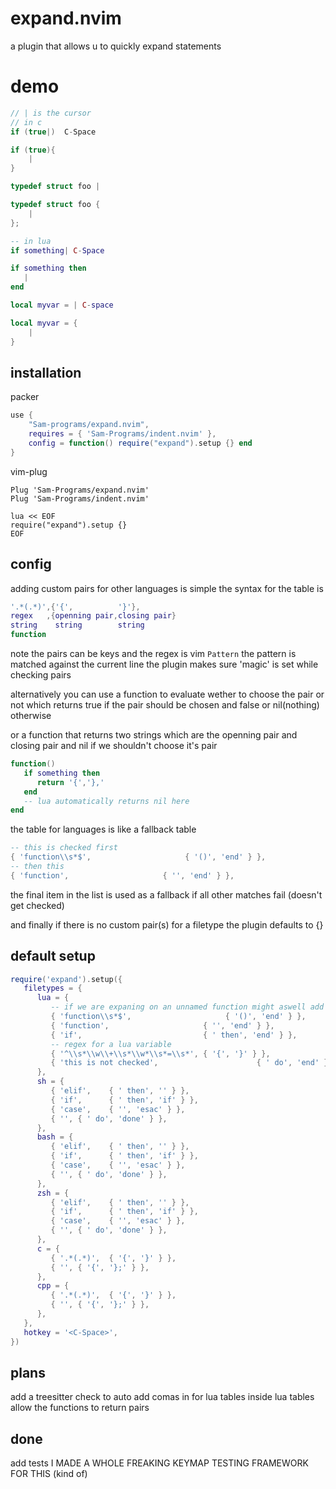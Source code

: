 # expand.nvim
a plugin that allows u to quickly expand statements
# demo 
```c
// | is the cursor
// in c 
if (true|)  C-Space

if (true){
    |
}

typedef struct foo |

typedef struct foo {
    |
};
```
```lua
-- in lua
if something| C-Space

if something then
   |
end

local myvar = | C-space

local myvar = {
    |
}
```
## installation
packer
```lua
use {
    "Sam-programs/expand.nvim",
    requires = { 'Sam-Programs/indent.nvim' }, 
    config = function() require("expand").setup {} end
}
```
vim-plug
```vim
Plug 'Sam-Programs/expand.nvim'
Plug 'Sam-Programs/indent.nvim'

lua << EOF
require("expand").setup {}
EOF
```
## config
adding custom pairs for other languages is simple 
the syntax for the table is
```lua
'.*(.*)',{'{',          '}'},
regex   ,{openning pair,closing pair}
string    string        string
function
```
note the pairs can be keys and the regex is vim `Pattern`
the pattern is matched against the current line
the plugin makes sure 'magic' is set while checking pairs

alternatively you can use a function to evaluate wether to choose the pair or not
which returns true if the pair should be chosen and false or nil(nothing) otherwise

or a function that returns two strings which are the openning pair and closing pair and nil if we shouldn't choose it's pair
```lua
function()
   if something then
      return '{','},'
   end
   -- lua automatically returns nil here
end
```

the table for languages is like a fallback table
```lua
-- this is checked first 
{ 'function\\s*$',                     { '()', 'end' } },
-- then this
{ 'function',                     { '', 'end' } },
```
the final item in the list is used as a fallback if all other matches fail (doesn't get checked)

and finally
if there is no custom pair(s) for a filetype the plugin defaults to {}
## default setup
```lua
require('expand').setup({
   filetypes = {
      lua = {
         -- if we are expaning on an unnamed function might aswell add the pairs
         { 'function\\s*$',                     { '()', 'end' } },
         { 'function',                     { '', 'end' } },
         { 'if',                           { ' then', 'end' } },
         -- regex for a lua variable
         { '^\\s*\\w\\+\\s*\\w*\\s*=\\s*', { '{', '}' } },
         { 'this is not checked',                      { ' do', 'end' } },
      },
      sh = {
         { 'elif',    { ' then', '' } },
         { 'if',      { ' then', 'if' } },
         { 'case',    { '', 'esac' } },
         { '', { ' do', 'done' } },
      },
      bash = {
         { 'elif',    { ' then', '' } },
         { 'if',      { ' then', 'if' } },
         { 'case',    { '', 'esac' } },
         { '', { ' do', 'done' } },
      },
      zsh = {
         { 'elif',    { ' then', '' } },
         { 'if',      { ' then', 'if' } },
         { 'case',    { '', 'esac' } },
         { '', { ' do', 'done' } },
      },
      c = {
         { '.*(.*)',  { '{', '}' } },
         { '', { '{', '};' } },
      },
      cpp = {
         { '.*(.*)',  { '{', '}' } },
         { '', { '{', '};' } },
      },
   },
   hotkey = '<C-Space>',
})
```
## plans
add a treesitter check to auto add comas in for lua tables inside lua tables  
allow the functions to return pairs   
## done
add tests 
I MADE A WHOLE FREAKING KEYMAP TESTING FRAMEWORK FOR THIS (kind of)
